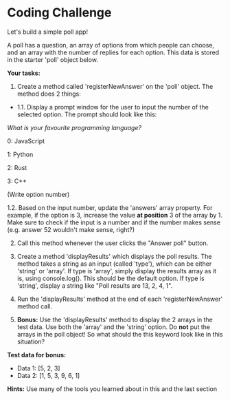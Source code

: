 # Coding Challenge

Let's build a simple poll app!

A poll has a question, an array of options from which people can choose, and an
array with the number of replies for each option. This data is stored in the starter
'poll' object below.

**Your tasks:**

1. Create a method called 'registerNewAnswer' on the 'poll' object. The
   method does 2 things:

- 1.1. Display a prompt window for the user to input the number of the
  selected option. The prompt should look like this:

_What is your favourite programming language?_

0: JavaScript

1: Python

2: Rust

3: C++

(Write option number)

1.2. Based on the input number, update the 'answers' array property. For
example, if the option is 3, increase the value **at position** 3 of the array by 1. Make sure to check if the input is a number and if the number makes
sense (e.g. answer 52 wouldn't make sense, right?)

2. Call this method whenever the user clicks the "Answer poll" button.

3. Create a method 'displayResults' which displays the poll results. The
   method takes a string as an input (called 'type'), which can be either 'string'
   or 'array'. If type is 'array', simply display the results array as it is, using
   console.log(). This should be the default option. If type is 'string', display a
   string like "Poll results are 13, 2, 4, 1".

4. Run the 'displayResults' method at the end of each
   'registerNewAnswer' method call.

5. **Bonus:** Use the 'displayResults' method to display the 2 arrays in the test
   data. Use both the 'array' and the 'string' option. Do **not** put the arrays in the poll
   object! So what should the this keyword look like in this situation?

**Test data for bonus:**

- Data 1: [5, 2, 3]
- Data 2: [1, 5, 3, 9, 6, 1]

**Hints:** Use many of the tools you learned about in this and the last section
